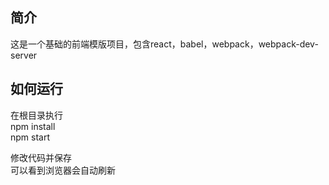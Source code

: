 ## 简介
这是一个基础的前端模版项目，包含react，babel，webpack，webpack-dev-server  
 
## 如何运行
在根目录执行  
npm install  
npm start  
 
修改代码并保存  
可以看到浏览器会自动刷新  
